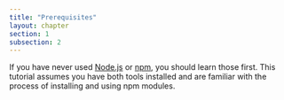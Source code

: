 ```yaml
---
title: "Prerequisites"
layout: chapter
section: 1
subsection: 2
---
```


If you have never used [Node.js][] or [npm][], you should learn those first.
This tutorial assumes you have both tools installed and are familiar with the
process of installing and using npm modules.

[npm]: https://www.npmjs.com/
[node.js]: https://nodejs.org/
